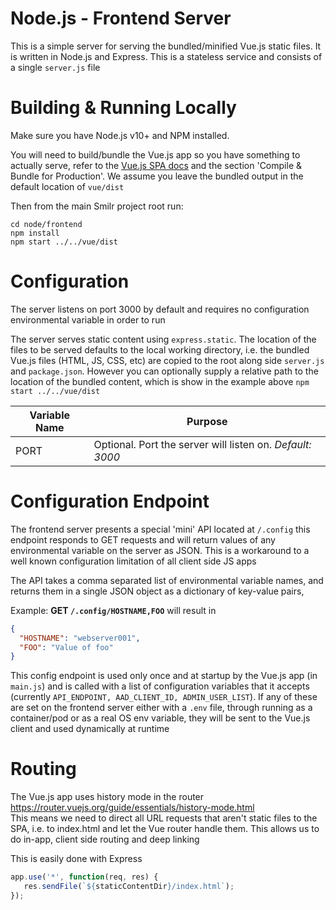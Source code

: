 # Node.js - Frontend Server
This is a simple server for serving the bundled/minified Vue.js static files. It is written in Node.js and Express. This is a stateless service and consists of a single `server.js` file


# Building & Running Locally
Make sure you have Node.js v10+ and NPM installed.

You will need to build/bundle the Vue.js app so you have something to actually serve, refer to the [Vue.js SPA docs](../../vue) and the section 'Compile & Bundle for Production'. We assume you leave the bundled output in the default location of `vue/dist`

Then from the main Smilr project root run:
```
cd node/frontend
npm install
npm start ../../vue/dist
```


# Configuration
The server listens on port 3000 by default and requires no configuration environmental variable in order to run

The server serves static content using `express.static`. The location of the files to be served defaults to the local working directory, i.e. the bundled Vue.js files (HTML, JS, CSS, etc) are copied to the root along side `server.js` and `package.json`. However you can optionally supply a relative path to the location of the bundled content, which is show in the example above `npm start ../../vue/dist`


|Variable Name|Purpose|
|-------------|-------|
|PORT|Optional. Port the server will listen on. *Default: 3000*|


# Configuration Endpoint
The frontend server presents a special 'mini' API located at `/.config` this endpoint responds to GET requests and will return values of any environmental variable on the server as JSON. This is a workaround to a well known configuration limitation of all client side JS apps

The API takes a comma separated list of environmental variable names, and returns them in a single JSON object as a dictionary of key-value pairs,


Example: **GET `/.config/HOSTNAME,FOO`** will result in 
```json
{
  "HOSTNAME": "webserver001", 
  "FOO": "Value of foo"
}
```

This config endpoint is used only once and at startup by the Vue.js app (in `main.js`) and is called with a list of configuration variables that it accepts (currently `API_ENDPOINT, AAD_CLIENT_ID, ADMIN_USER_LIST`). If any of these are set on the frontend server either with a `.env` file, through running as a container/pod or as a real OS env variable, they will be sent to the Vue.js client and used dynamically at runtime


# Routing

The Vue.js app uses history mode in the router https://router.vuejs.org/guide/essentials/history-mode.html  
This means we need to direct all URL requests that aren't static files to the SPA, i.e. to index.html and let the Vue router handle them. This allows us to do in-app, client side routing and deep linking 

This is easily done with Express

```js
app.use('*', function(req, res) {
   res.sendFile(`${staticContentDir}/index.html`);
});
```


